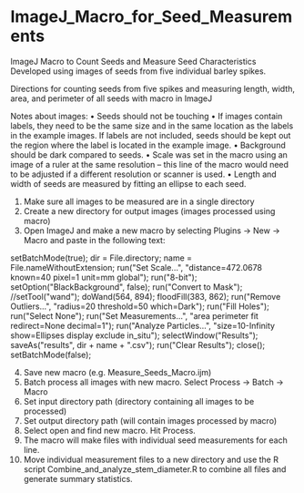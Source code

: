 # ImageJ_Macro_for_Seed_Measurements
ImageJ Macro to Count Seeds and Measure Seed Characteristics
Developed using images of seeds from five individual barley spikes.

Directions for counting seeds from five spikes and measuring length, width, area, and perimeter of all seeds with macro in ImageJ

Notes about images:
•	Seeds should not be touching
•	If images contain labels, they need to be the same size and in the same location as the labels in the example images. If labels are not included, seeds should be kept out the region where the label is located in the example image.
•	Background should be dark compared to seeds.
•	Scale was set in the macro using an image of a ruler at the same resolution – this line of the macro would need to be adjusted if a different resolution or scanner is used.
•	Length and width of seeds are measured by fitting an ellipse to each seed.

1.	Make sure all images to be measured are in a single directory
2.	Create a new directory for output images (images processed using macro)
3.	Open ImageJ and make a new macro by selecting Plugins -> New -> Macro and paste in the following text:

setBatchMode(true);
dir = File.directory;
name = File.nameWithoutExtension;
run("Set Scale...", "distance=472.0678 known=40 pixel=1 unit=mm global");
run("8-bit");
setOption("BlackBackground", false);
run("Convert to Mask");
//setTool("wand");
doWand(564, 894);
floodFill(383, 862);
run("Remove Outliers...", "radius=20 threshold=50 which=Dark");
run("Fill Holes");
run("Select None");
run("Set Measurements...", "area perimeter fit redirect=None decimal=1");
run("Analyze Particles...", "size=10-Infinity show=Ellipses display exclude in_situ");
selectWindow("Results");
saveAs("results",  dir + name + ".csv");
run("Clear Results");
close();
setBatchMode(false);

4.	Save new macro (e.g. Measure_Seeds_Macro.ijm)
5.	Batch process all images with new macro. Select Process -> Batch -> Macro
6.	Set input directory path (directory containing all images to be processed)
7.	Set output directory path (will contain images processed by macro)
8.	Select open and find new macro. Hit Process.
9.	The macro will make files with individual seed measurements for each line.
10.	Move individual measurement files to a new directory and use the R script Combine_and_analyze_stem_diameter.R to combine all files and generate summary statistics.

